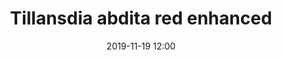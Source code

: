 ---
number: 7
name: abdita (brachycaulos) red
title: Tillansdia abdita red enhanced
price: 6
categories: bloom enhanced
date: 2019-11-19 12:00
layout: page
seller: DFG
---